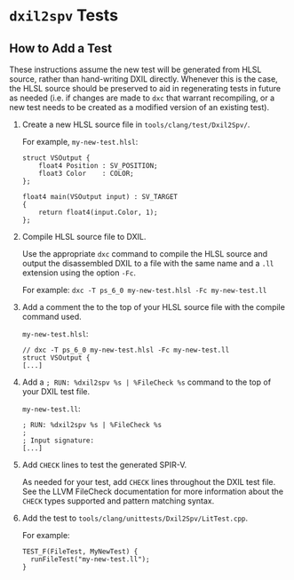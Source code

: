 # `dxil2spv` Tests

## How to Add a Test

These instructions assume the new test will be generated from HLSL source,
rather than hand-writing DXIL directly. Whenever this is the case, the HLSL
source should be preserved to aid in regenerating tests in future as needed
(i.e. if changes are made to `dxc` that warrant recompiling, or a new test needs
to be created as a modified version of an existing test).

1.  Create a new HLSL source file in `tools/clang/test/Dxil2Spv/`.

    For example, `my-new-test.hlsl`:

    ```
    struct VSOutput {
        float4 Position : SV_POSITION;
        float3 Color    : COLOR;
    };

    float4 main(VSOutput input) : SV_TARGET
    {
        return float4(input.Color, 1);
    };
    ```

2.  Compile HLSL source file to DXIL.

    Use the appropriate `dxc` command to compile the HLSL source and output the
    disassembled DXIL to a file with the same name and a `.ll` extension using
    the option `-Fc`.

    For example: `dxc -T ps_6_0 my-new-test.hlsl -Fc my-new-test.ll`

3.  Add a comment the to the top of your HLSL source file with the compile
    command used.

    `my-new-test.hlsl`:

    ```
    // dxc -T ps_6_0 my-new-test.hlsl -Fc my-new-test.ll
    struct VSOutput {
    [...]
    ```

4.  Add a `; RUN: %dxil2spv %s | %FileCheck %s` command to the top of your DXIL
    test file.

    `my-new-test.ll`:

    ```
    ; RUN: %dxil2spv %s | %FileCheck %s
    ;
    ; Input signature:
    [...]
    ```

5.  Add `CHECK` lines to test the generated SPIR-V.

    As needed for your test, add `CHECK` lines throughout the DXIL test file. See
    the LLVM FileCheck documentation for more information about the `CHECK` types
    supported and pattern matching syntax.

6.  Add the test to `tools/clang/unittests/Dxil2Spv/LitTest.cpp`.

    For example:

    ```
    TEST_F(FileTest, MyNewTest) {
      runFileTest("my-new-test.ll");
    }
    ```
